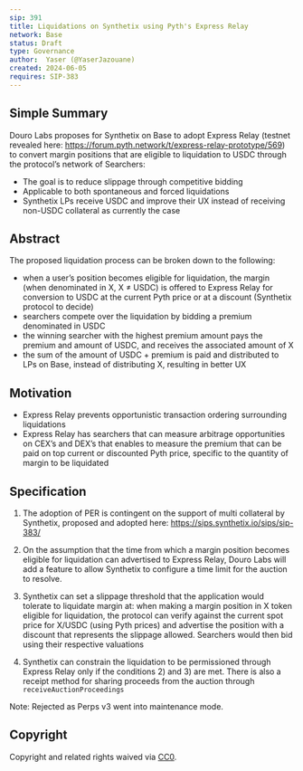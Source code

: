 ```yaml
---
sip: 391
title: Liquidations on Synthetix using Pyth's Express Relay
network: Base
status: Draft
type: Governance
author:  Yaser (@YaserJazouane)
created: 2024-06-05
requires: SIP-383
---
```


## Simple Summary

Douro Labs proposes for Synthetix on Base to adopt Express Relay (testnet revealed here: https://forum.pyth.network/t/express-relay-prototype/569) to convert margin positions that are eligible to liquidation to USDC through the protocol’s network of Searchers:

- The goal is to reduce slippage through competitive bidding
- Applicable to both spontaneous and forced liquidations
- Synthetix LPs receive USDC and improve their UX instead of receiving non-USDC collateral as currently the case

## Abstract

The proposed liquidation process can be broken down to the following:

- when a user’s position becomes eligible for liquidation, the margin (when denominated in X, X ≠ USDC) is offered to Express Relay for conversion to USDC at the current Pyth price or at a discount (Synthetix protocol to decide)
- searchers compete over the liquidation by bidding a premium denominated in USDC
- the winning searcher with the highest premium amount pays the premium and amount of USDC, and receives the associated amount of X
- the sum of the amount of USDC + premium is paid and distributed to LPs on Base, instead of distributing X, resulting in better UX

## Motivation

- Express Relay prevents opportunistic transaction ordering surrounding liquidations
- Express Relay has searchers that can measure arbitrage opportunities on CEX’s and DEX’s that enables to measure the premium that can be paid on top current or discounted Pyth price, specific to the quantity of margin to be liquidated

## Specification

1. The adoption of PER is contingent on the support of multi collateral by Synthetix, proposed and adopted here: https://sips.synthetix.io/sips/sip-383/

2. On the assumption that the time from which a margin position becomes eligible for liquidation can advertised to Express Relay, Douro Labs will add a feature to allow Synthetix to configure a time limit for the auction to resolve.

3. Synthetix can set a slippage threshold that the application would tolerate to liquidate margin at: when making a margin position in X token eligible for liquidation, the protocol can verify against the current spot price for X/USDC (using Pyth prices) and advertise the position with a discount that represents the slippage allowed. Searchers would then bid using their respective valuations

4. Synthetix can constrain the liquidation to be permissioned through Express Relay only if the conditions 2) and 3) are met. There is also a receipt method for sharing proceeds from the auction through `receiveAuctionProceedings`

Note: Rejected as Perps v3 went into maintenance mode.

## Copyright

Copyright and related rights waived via [CC0](https://creativecommons.org/publicdomain/zero/1.0/).
